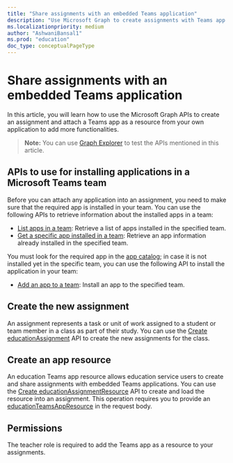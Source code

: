 ```yaml
---
title: "Share assignments with an embedded Teams application"
description: "Use Microsoft Graph to create assignments with Teams app resource using your own application."
ms.localizationpriority: medium
author: "AshwaniBansal1"
ms.prod: "education"
doc_type: conceptualPageType
---
```


# Share assignments with an embedded Teams application

In this article, you will learn how to use the Microsoft Graph APIs to create an assignment and attach a Teams app as a resource from your own application to add more functionalities.

> **Note:** You can use [Graph Explorer](https://developer.microsoft.com/graph/graph-explorer) to test the APIs mentioned in this article.

## APIs to use for installing applications in a Microsoft Teams team

Before you can attach any application into an assignment, you need to make sure that the required app is installed in your team. You can use the following APIs to retrieve information about the installed apps in a team:

- [List apps in a team](/graph/api/team-list-installedapps): Retrieve a list of apps installed in the specified team.
- [Get a specific app installed in a team](/graph/api/team-get-installedapps): Retrieve an app information already installed in the specified team.

You must look for the required app in the [app catalog](/graph/api/appcatalogs-list-teamsapps); in case it is not installed yet in the specific team, you can use the following API to install the application in your team:

- [Add an app to a team](/graph/api/team-post-installedapps): Install an app to the specified team.

## Create the new assignment

An assignment represents a task or unit of work assigned to a student or team member in a class as part of their study. You can use the [Create educationAssignment](/graph/api/educationclass-post-assignment) API to create the new assignments for the class.

## Create an app resource

An education Teams app resource allows education service users to create and share assignments with embedded Teams applications. You can use the [Create educationAssignmentResource](/graph/api/educationassignment-post-resources#example-7-create-an-educationteamsappresource) API to create and load the resource into an assignment. This operation requires you to provide an [educationTeamsAppResource](/graph/api/resources/educationteamsappresource) in the request body.

## Permissions

The teacher role is required to add the Teams app as a resource to your assignments.
